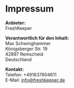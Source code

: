 # Impressum

**Anbieter:**  
FreshKeeper

**Verantwortlich für den Inhalt:**  
Max Schwinghammer  
Königsberger Str. 19  
42897 Remscheid  
Deutschland

**Kontakt:**  
Telefon: +491637804611  
E-Mail: info@freshkeeper.de
